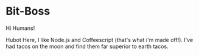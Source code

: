 # Bit-Boss

Hi Humans!

Hubot Here, I like Node.js and Coffeescript (that's what i'm made off!).
I've had tacos on the moon and find them far superior to earth tacos.
